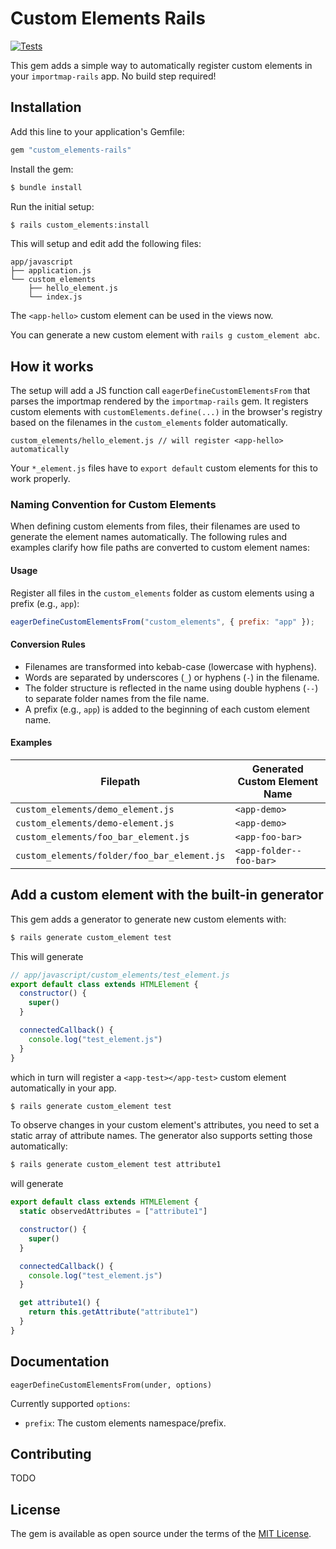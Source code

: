 # Custom Elements Rails

[![Tests](https://github.com/codergeek121/custom_elements-rails/actions/workflows/ruby.yml/badge.svg?branch=main)](https://github.com/codergeek121/custom_elements-rails/actions/workflows/ruby.yml)

This gem adds a simple way to automatically register custom elements in your `importmap-rails` app. No build step required!

## Installation

Add this line to your application's Gemfile:

```ruby
gem "custom_elements-rails"
```

Install the gem:

```bash
$ bundle install
```

Run the initial setup:

```bash
$ rails custom_elements:install
```

This will setup and edit add the following files:

```
app/javascript
├── application.js
└── custom_elements
    ├── hello_element.js
    └── index.js
```

The `<app-hello>` custom element can be used in the views now.

You can generate a new custom element with `rails g custom_element abc`.

## How it works

The setup will add a JS function call `eagerDefineCustomElementsFrom` that parses the importmap rendered by the `importmap-rails` gem.
It registers custom elements with `customElements.define(...)` in the browser's registry based on the filenames in the `custom_elements` folder automatically.

```
custom_elements/hello_element.js // will register <app-hello> automatically
```

Your `*_element.js` files have to `export default` custom elements for this to work properly.

### Naming Convention for Custom Elements

When defining custom elements from files, their filenames are used to generate the element names automatically. The following rules and examples clarify how file paths are converted to custom element names:

#### Usage

Register all files in the `custom_elements` folder as custom elements using a prefix (e.g., `app`):

```js
eagerDefineCustomElementsFrom("custom_elements", { prefix: "app" });
```

#### Conversion Rules

- Filenames are transformed into kebab-case (lowercase with hyphens).
- Words are separated by underscores (`_`) or hyphens (`-`) in the filename.
- The folder structure is reflected in the name using double hyphens (`--`) to separate folder names from the file name.
- A prefix (e.g., `app`) is added to the beginning of each custom element name.

#### Examples

| Filepath                            | Generated Custom Element Name |
|-------------------------------------|--------------------------------|
| `custom_elements/demo_element.js`   | `<app-demo>`                  |
| `custom_elements/demo-element.js`   | `<app-demo>`                  |
| `custom_elements/foo_bar_element.js`| `<app-foo-bar>`               |
| `custom_elements/folder/foo_bar_element.js` | `<app-folder--foo-bar>` |

## Add a custom element with the built-in generator

This gem adds a generator to generate new custom elements with:

```bash
$ rails generate custom_element test 
```

This will generate 

```javascript
// app/javascript/custom_elements/test_element.js
export default class extends HTMLElement {
  constructor() {
    super()
  }

  connectedCallback() {
    console.log("test_element.js")
  }
}
```

which in turn will register a `<app-test></app-test>` custom element automatically in your app.

```bash
$ rails generate custom_element test 
```

To observe changes in your custom element's attributes, you need to set a static array of attribute names. The generator also supports setting those automatically:

```bash
$ rails generate custom_element test attribute1
```

will generate

```javascript
export default class extends HTMLElement {
  static observedAttributes = ["attribute1"]

  constructor() {
    super()
  }

  connectedCallback() {
    console.log("test_element.js")
  }

  get attribute1() {
    return this.getAttribute("attribute1")
  }
}
```

## Documentation

`eagerDefineCustomElementsFrom(under, options)`

Currently supported `options`:

* `prefix`: The custom elements namespace/prefix.

## Contributing

TODO

## License

The gem is available as open source under the terms of the [MIT License](https://opensource.org/licenses/MIT).
